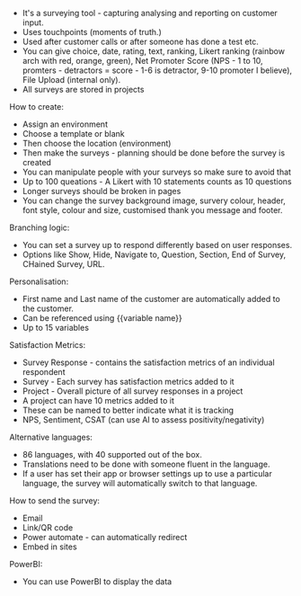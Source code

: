 - It's a surveying tool - capturing analysing and reporting on customer input.
- Uses touchpoints (moments of truth.)
- Used after customer calls or after someone has done a test etc.
- You can give choice, date, rating, text, ranking, Likert ranking (rainbow arch with red, orange, green), Net Promoter Score (NPS - 1 to 10, promters - detractors = score - 1-6 is detractor, 9-10 promoter I believe), File Upload (internal only).
- All surveys are stored in projects

How to create:
- Assign an environment
- Choose a template or blank
- Then choose the location (environment)
- Then make the surveys - planning should be done before the survey is created
- You can manipulate people with your surveys so make sure to avoid that
- Up to 100 queations - A Likert with 10 statements counts as 10 questions
- Longer surveys should be broken in pages
- You can change the survey background image, survery colour, header, font style, colour and size, customised thank you message and footer.

Branching logic:
- You can set a survey up to respond differently based on user responses.
- Options like Show, Hide, Navigate to, Question, Section, End of Survey, CHained Survey, URL.

Personalisation:
- First name and Last name of the customer are automatically added to the customer.
- Can be referenced using {{variable name}}
- Up to 15 variables

Satisfaction Metrics:
- Survey Response - contains the satisfaction metrics of an individual respondent
- Survey - Each survey has satisfaction metrics added to it
- Project - Overall picture of all survey responses in a project
- A project can have 10 metrics added to it
- These can be named to better indicate what it is tracking
- NPS, Sentiment, CSAT (can use AI to assess positivity/negativity)

Alternative languages:
- 86 languages, with 40 supported out of the box.
- Translations need to be done with someone fluent in the language.
- If a user has set their app or browser settings up to use a particular language, the survey will automatically switch to that language.

How to send the survey:
- Email
- Link/QR code
- Power automate - can automatically redirect
- Embed in sites

PowerBI:
- You can use PowerBI to display the data
